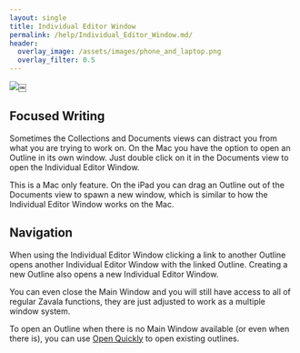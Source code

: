 ```yaml
---
layout: single
title: Individual Editor Window
permalink: /help/Individual_Editor_Window.md/
header:
  overlay_image: /assets/images/phone_and_laptop.png
  overlay_filter: 0.5
---
```




![](/assets/images/help/BE40C20A-91CA-4830-8509-F513E82AA57F.png)￼

## Focused Writing

Sometimes the Collections and Documents views can distract you from what you are trying to work on. On the Mac you have the option to open an Outline in its own window. Just double click on it in the Documents view to open the Individual Editor Window.

This is a Mac only feature. On the iPad you can drag an Outline out of the Documents view to spawn a new window, which is similar to how the Individual Editor Window works on the Mac.

## Navigation

When using the Individual Editor Window clicking a link to another Outline opens another Individual Editor Window with the linked Outline. Creating a new Outline also opens a new Individual Editor Window.

You can even close the Main Window and you will still have access to all of regular Zavala functions, they are just adjusted to work as a multiple window system.

To open an Outline when there is no Main Window available (or even when there is), you can use [Open Quickly](Open_Quickly.md) to open existing outlines.